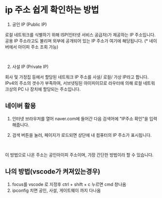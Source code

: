 # ip 주소 쉽게 확인하는 방법

1. 공인 IP (Public IP)

로컬 네트워크를 식별하기 위해 ISP(인터넷 서비스 공급자)가 제공하는 IP 주소입니다. 공용 IP 주소라고도 불리며 외부에 공개되어 있는 IP 주소가 여기에 해당됩니다. (\* 네이버에서 아이피 주소 조회 가능)

​

2. 사설 IP (Private IP)

회사 및 가정집 등에서 할당된 네트워크 IP 주소를 사설/ 로컬/ 가상 IP라고 합니다. IPv4의 주소의 갯수가 부족하여, 서브넷팅된 아이피이므로 라우터에 의해 로컬 네트워크상의 PC 나 장치에 할당되는 주소입니다.

## 네이버 활용

1. 인터넷 브라우저를 열어 naver.com에 들어간 다음 검색어에 "IP주소 확인"을 입력해줍니다.

2. 검색 버튼을 눌러, 페이지가 로드되면 상단에 내 컴퓨터의 IP 주소가 표시됩니다.

​

이 방법으로 나온 주소는 공인아이피 주소이며, 가장 간단한 방법이라 할 수 있습니다.

## 나의 방법(vscode가 켜져있는경우)

1. focus를 vscode 로 지정후 ctrl + shift + c 누르면 cmd 창나옴
2. ipconfig 치면 공인, 사설, 게이트웨이 까지 다나옴
   ​
